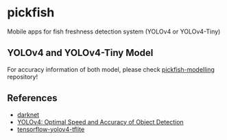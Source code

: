 # pickfish
Mobile apps for fish freshness detection system (YOLOv4 or YOLOv4-Tiny)

## YOLOv4 and YOLOv4-Tiny Model
For accuracy information of both model, please check [pickfish-modelling](https://github.com/mlkabdazz/pickfish-modelling) repository!

## References
- <a href="https://github.com/AlexeyAB/darknet">darknet</a>
- <a href="https://arxiv.org/abs/2004.10934">YOLOv4: Optimal Speed and Accuracy of Object Detection</a>
- <a href="https://github.com/hunglc007/tensorflow-yolov4-tflite">tensorflow-yolov4-tflite</a>
